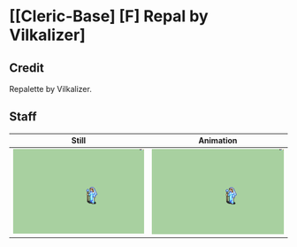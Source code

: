# [\[Cleric-Base\] \[F\] Repal by Vilkalizer]

## Credit

Repalette by Vilkalizer.

## Staff

| Still | Animation |
| :---: | :-------: |
| ![Staff still](./Staff_000.png) | ![Staff animation](./Staff.gif) |
